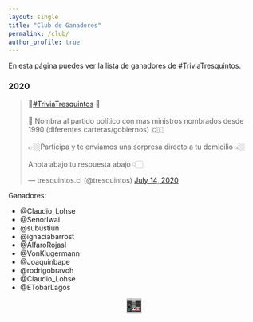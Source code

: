 ```yaml
---
layout: single
title: "Club de Ganadores"
permalink: /club/
author_profile: true
---
```


En esta página puedes ver la lista de ganadores de #TriviaTresquintos.

### 2020

<div class="center">
<blockquote class="twitter-tweet"><p lang="es" dir="ltr">📣<a href="https://twitter.com/hashtag/TriviaTresquintos?src=hash&amp;ref_src=twsrc%5Etfw">#TriviaTresquintos</a> 📣<br><br>🥁 Nombra al partido político con mas ministros nombrados desde 1990 (diferentes carteras/gobiernos) 🇨🇱<br><br>👉🏼Participa y te enviamos una sorpresa directo a tu domicilio👈🏼 <br><br>Anota abajo tu respuesta abajo 👇🏻</p>&mdash; tresquintos.cl (@tresquintos) <a href="https://twitter.com/tresquintos/status/1283161794647863298?ref_src=twsrc%5Etfw">July 14, 2020</a></blockquote> <script async src="https://platform.twitter.com/widgets.js" charset="utf-8"></script>
</div>

Ganadores:

- @Claudio_Lohse
- @SenorIwai
- @subustiun
- @ignaciabarrost
- @AlfaroRojasI
- @VonKlugermann
- @Joaquinbape
- @rodrigobravoh
- @Claudio_Lohse
- @ETobarLagos


<!-- NES -->
<style>
.aligncenter {
    text-align: center;
}
</style>
<p class="aligncenter">
    <img src="/images/nes.png" width="30" height="30" alt="konami" />
</p>
<script src="/js/topsecret.js"></script>


<!-- Favicon -->
<link rel="apple-touch-icon" sizes="180x180" href="/apple-touch-icon.png">
<link rel="icon" type="image/png" sizes="32x32" href="/favicon-32x32.png">
<link rel="icon" type="image/png" sizes="16x16" href="/favicon-16x16.png">
<link rel="manifest" href="/site.webmanifest">
<link rel="mask-icon" href="/safari-pinned-tab.svg" color="#5bbad5">
<meta name="msapplication-TileColor" content="#b91d47">
<meta name="theme-color" content="#ffffff">
